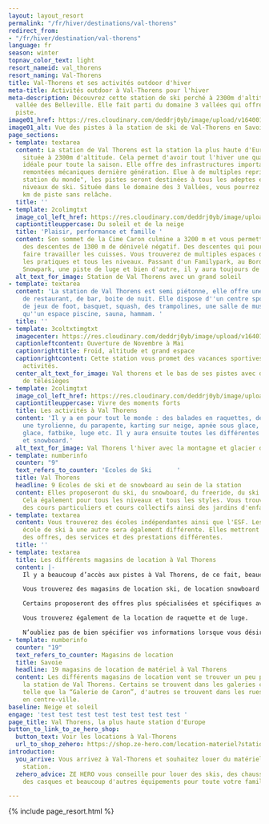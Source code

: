 ```yaml
---
layout: layout_resort
permalink: "/fr/hiver/destinations/val-thorens"
redirect_from:
- "/fr/hiver/destination/val-thorens"
language: fr
season: winter
topnav_color_text: light
resort_nameid: val_thorens
resort_naming: Val-Thorens
title: Val-Thorens et ses activités outdoor d'hiver
meta-title: Activités outdoor à Val-Thorens pour l'hiver
meta-description: Découvrez cette station de ski perché à 2300m d'altitude dans la
  vallée des Belleville. Elle fait parti du domaine 3 vallées qui offres 600km de
  piste.
image01_href: https://res.cloudinary.com/deddrj0yb/image/upload/v1640010902/website/resorts/val-thorens/joan-oger-CFntYTHRfRc-unsplash_qzraqh.jpg
image01_alt: Vue des pistes à la station de ski de Val-Thorens en Savoie, France
page_sections:
- template: textarea
  content: La station de Val Thorens est la station la plus haute d'Europe. Elle est
    située à 2300m d'altitude. Cela permet d'avoir tout l'hiver une quantité de neige
    idéale pour toute la saison. Elle offre des infrastructures importantes et des
    remontées mécaniques dernière génération. Elue à de multiples reprises "Meilleure
    station du monde", les pistes seront destinées à tous les adeptes et tous les
    niveaux de ski. Située dans le domaine des 3 Vallées, vous pourrez parcourir 600
    km de piste sans relâche.
  title: ''
- template: 2colimgtxt
  image_col_left_href: https://res.cloudinary.com/deddrj0yb/image/upload/v1640177481/website/resorts/val-thorens/Valthorens_pzpbgc.jpg
  captiontitleuppercase: Du soleil et de la neige
  title: 'Plaisir, performance et famille '
  content: Son sommet de la Cime Caron culmine a 3200 m et vous permettra d'avoir
    des descentes de 1300 m de dénivelé négatif. Des descentes qui pourront bien vous
    faire travailler les cuisses. Vous trouverez de multiples espaces dédiés à toutes
    les pratiques et tous les niveaux. Passant d'un Familypark, au Bordercross, au
    Snowpark, une piste de luge et bien d'autre, il y aura toujours de quoi profiter.
  alt_text_for_image: Station de Val Thorens avec un grand soleil
- template: textarea
  content: 'La station de Val Thorens est semi piétonne, elle offre une multitude
    de restaurant, de bar, boite de nuit. Elle dispose d''un centre sportif avec terrain
    de jeux de foot, basquet, squash, des trampolines, une salle de musculation ainsi
    qu''un espace piscine, sauna, hammam. '
  title: ''
- template: 3coltxtimgtxt
  imagecenter: https://res.cloudinary.com/deddrj0yb/image/upload/v1640165708/website/resorts/val-thorens/winter-1285952_1920_llqczc.jpg
  captionleftcontent: Ouverture de Novembre à Mai
  captionrighttitle: Froid, altitude et grand espace
  captionrightcontent: Cette station vous promet des vacances sportives et de nombreuses
    activités.
  center_alt_text_for_image: Val thorens et le bas de ses pistes avec des départs
    de télésièges
- template: 2colimgtxt
  image_col_left_href: https://res.cloudinary.com/deddrj0yb/image/upload/v1640165708/website/resorts/val-thorens/val-thorens-1172378_1920_o0h6ao.jpg
  captiontitleuppercase: Vivre des moments forts
  title: Les activités à Val Thorens
  content: 'Il y a en pour tout le monde : des balades en raquettes, de la motoneige,
    une tyrolienne, du parapente, karting sur neige, apnée sous glace, cascade de
    glace, fatbike, luge etc. Il y aura ensuite toutes les différentes écoles de ski
    et snowboard.'
  alt_text_for_image: Val Thorens l'hiver avec la montagne et glacier de Peclet
- template: numberinfo
  counter: "9"
  text_refers_to_counter: 'Ecoles de Ski       '
  title: Val Thorens
  headline: 9 Ecoles de ski et de snowboard au sein de la station
  content: Elles proposeront du ski, du snowboard, du freeride, du ski de randonnée.
    Cela également pour tous les niveaux et tous les styles. Vous trouverez également
    des cours particuliers et cours collectifs ainsi des jardins d'enfants.
- template: textarea
  content: Vous trouverez des écoles indépendantes ainsi que l'ESF. Les tailles d'une
    école de ski à une autre sera également différente. Elles mettront alors en place
    des offres, des services et des prestations différentes.
  title: ''
- template: textarea
  title: Les différents magasins de location à Val Thorens
  content: |-
    Il y a beaucoup d’accès aux pistes à Val Thorens, de ce fait, beaucoup de magasins se trouvent près de ces accès. Cela dans le but de faciliter les démarches pour louer vos skis et partir directement. Certains de ces shops seront affiliés aux enseignes telles que Sport 2000, Skiset, Skimium etc. Tandis que d’autres seront indépendants.

    Vous trouverez des magasins de location ski, de location snowboard pour les  enfants et pour les adultes.

    Certains proposeront des offres plus spécialisées et spécifiques avec de la location de matériel haut de gamme, de la location de splitboard, de ski de randonnée et de freeride.

    Vous trouverez également de la location de raquette et de luge.

    N’oubliez pas de bien spécifier vos informations lorsque vous désirez louer votre matériel : niveau poids //  taille // pointure
- template: numberinfo
  counter: "19"
  text_refers_to_counter: Magasins de location
  title: Savoie
  headline: 19 magasins de location de matériel à Val Thorens
  content: Les différents magasins de location vont se trouver un peu partout dans
    la station de Val Thorens. Certains se trouvent dans les galeries commerçantes
    telle que la “Galerie de Caron”, d'autres se trouvent dans les rues commerçantes
    en centre-ville.
baseline: Neige et soleil
engage: 'test test test test test test test test '
page_title: Val Thorens, la plus haute station d'Europe
button_to_link_to_ze_hero_shop:
  button_text: Voir les locations à Val-Thorens
  url_to_shop_zehero: https://shop.ze-hero.com/location-materiel?station=val-thorens&equipmentslug=%2Flocation-ski&rental_quality=0&oldslug=%2Flocation-ski&subslug=%2Flocation-ski-adulte&start-date=30%2F11%2F2021&number_rental_days=1
introduction:
  you_arrive: Vous arrivez à Val-Thorens et souhaitez louer du matériel dans cette
    station.
  zehero_advice: ZE HERO vous conseille pour louer des skis, des chaussures de ski,
    des casques et beaucoup d'autres équipements pour toute votre famille

---
```

{% include page_resort.html %}